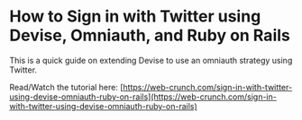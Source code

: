 # How to Sign in with Twitter using Devise, Omniauth, and Ruby on Rails

This is a quick guide on extending Devise to use an omniauth strategy using Twitter. 

Read/Watch the tutorial here: [https://web-crunch.com/sign-in-with-twitter-using-devise-omniauth-ruby-on-rails](https://web-crunch.com/sign-in-with-twitter-using-devise-omniauth-ruby-on-rails)
